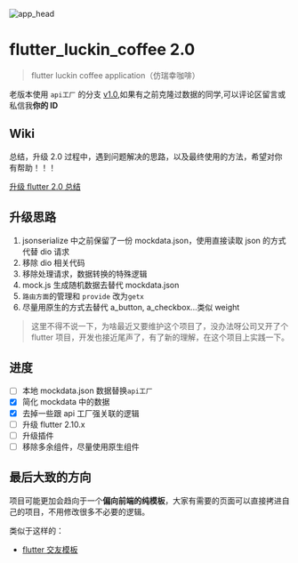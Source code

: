 ![app_head](./readme/images/githead1.png)

# flutter_luckin_coffee 2.0

> flutter luckin coffee application（仿瑞幸咖啡）

老版本使用 `api工厂` 的分支 [v1.0](https://gitee.com/meetqy/flutter_luckin_coffee/tree/v1.0/),如果有之前克隆过数据的同学,可以评论区留言或私信我**你的 ID**

## Wiki

总结，升级 2.0 过程中，遇到问题解决的思路，以及最终使用的方法，希望对你有帮助！！！

[升级 flutter 2.0 总结](https://gitee.com/meetqy/flutter_luckin_coffee/wikis/%E5%8D%87%E7%BA%A72.0%E9%97%AE%E9%A2%98%E6%80%BB%E7%BB%93?sort_id=1729161)

## 升级思路

1. jsonserialize 中之前保留了一份 mockdata.json，使用直接读取 json 的方式代替 dio 请求
2. 移除 dio 相关代码
3. 移除处理请求，数据转换的特殊逻辑
4. mock.js 生成随机数据去替代 mockdata.json
5. `路由方面`的管理和 `provide` 改为`getx`
6. 尽量用原生的方式去替代 a_button, a_checkbox...类似 weight

> 这里不得不说一下，为啥最近又要维护这个项目了，没办法呀公司又开了个 flutter 项目，开发也接近尾声了，有了新的理解，在这个项目上实践一下。

## 进度

- [ ] 本地 mockdata.json 数据替换`api工厂`
- [x] 简化 mockdata 中的数据
- [x] 去掉一些跟 api 工厂强关联的逻辑
- [ ] 升级 flutter 2.10.x
- [ ] 升级插件
- [ ] 移除多余组件，尽量使用原生组件

## 最后大致的方向

项目可能更加会趋向于一个**偏向前端的纯模板**，大家有需要的页面可以直接拷进自己的项目，不用修改很多不必要的逻辑。

类似于这样的：

- [flutter 交友模板](https://github.com/meetqy/flutter_dating_template)

